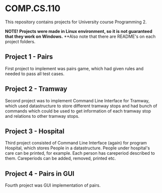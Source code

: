 # COMP.CS.110

This repository contains projects for University course Programming 2. 

**NOTE! Projects were made in Linux environment, so it is not guaranteed that they work on Windows.**
**Also note that there are README's on each project folders.

## Project 1 - Pairs

First project to implement was pairs game, which had given rules and needed to pass all test cases.

## Project 2 - Tramway

Second project was to implement Command Line Interface for Tramway, which used datastructure to store different tramway stops and had bunch of commands which could be used to get information of each tramway stop and relations to other tramway stops.

## Project 3 - Hospital

Third project consisted of Command Line Interface (again) for program Hospital, which stores People in a datastructure. People under hospital's care can be printed, for example. Each person has careperiod described to them. Careperiods can be added, removed, printed etc. 

## Project 4 - Pairs in GUI

Fourth project was GUI implementation of pairs.

